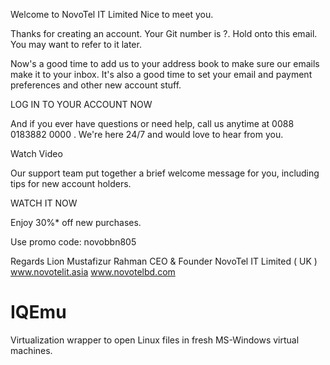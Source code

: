 
Welcome to NovoTel IT Limited
Nice to meet you.

Thanks for creating an account. Your Git  number is ?. Hold onto this email. You may want to refer to it later.

Now's a good time to add us to your address book to make sure our emails make it to your inbox. It's also a good time
to set your email and payment preferences and other new account stuff.

LOG IN TO YOUR ACCOUNT NOW

And if you ever have questions or need help, call us anytime at 0088 0183882 0000 . We're here 24/7
and would love to hear from you.

Watch Video	

Our support team put together a brief welcome message for you, including tips for new account holders.


WATCH IT NOW

Enjoy 30%* off new purchases.

Use promo code: novobbn805

Regards
Lion Mustafizur Rahman
CEO & Founder
NovoTel IT Limited ( UK )
www.novotelit.asia
www.novotelbd.com




# IQEmu
Virtualization wrapper to open Linux files in fresh MS-Windows virtual machines.
